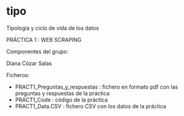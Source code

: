 # tipo
Tipología y ciclo de vida de los datos

PRÁCTICA 1 : WEB SCRAPING

Componentes del grupo: 

Diana Cózar Salas


Ficheros:

  - PRACT1_Preguntas_y_respuestas : fichero en formato pdf con las preguntas y respuestas de la práctica
  - PRACT1_Code : código de la práctica
  - PRACT1_Data.CSV : fichero CSV con los datos de la práctica
